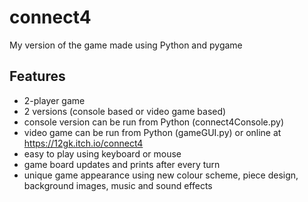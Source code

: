 # connect4
My version of the game made using Python and pygame

## Features
- 2-player game
- 2 versions (console based or video game based)
- console version can be run from Python (connect4Console.py)
- video game can be run from Python (gameGUI.py) or online at https://12gk.itch.io/connect4
- easy to play using keyboard or mouse
- game board updates and prints after every turn
- unique game appearance using new colour scheme, piece design, background images, music and sound effects
